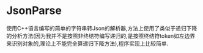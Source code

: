 # JsonParse
使用C++语言编写的简单的字符串转Json的解析器,方法上使用了类似于递归下降的分析方法(因为我并不是按照非终结符编写递归的,是按照终结符token如左边界来识别对象的,理论上不能完全算递归下降方法),程序实现上比较简单.
